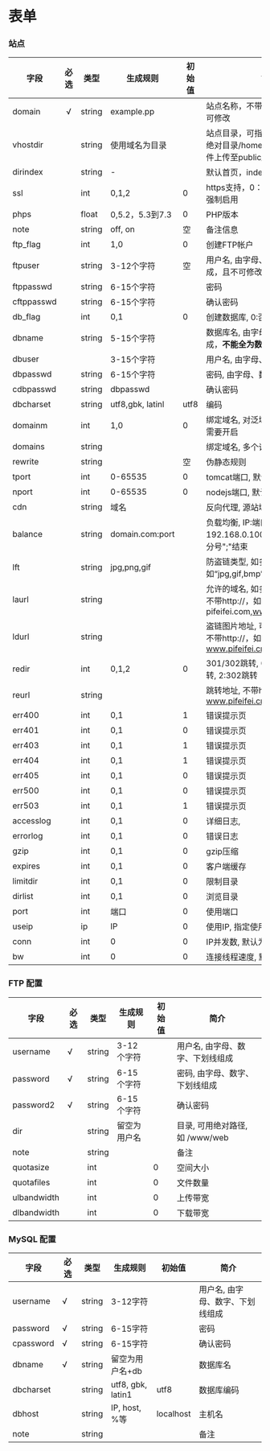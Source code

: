 # 表单

### 站点


| 字段   | 必选 | 类型 | 生成规则 | 初始值 | 简介 |
| ------ |:------:| ---- | ----- | ------ | -----|
| domain | √ | string | example.pp |  | 站点名称，不带 http:// ，创建后不可修改  |
| vhostdir |  | string | 使用域名为目录 |  | 站点目录，可指定目录wdlinux或绝对目录/home/wdlinux，网站文件上传至public_html目录下 |
| dirindex                               |  | string | - |  | 默认首页，index.html,index.php |
| ssl                                     |  | int | 0,1,2 | 0 | https支持，0：不启用,1：启用, 2强制启用 |
| phps                                   |  | float | 0,5.2，5.3到7.3 | 0 | PHP版本 |
| note                                     |  | string | off, on | 空 | 备注信息 |
| ftp_flag                                 |  | int | 1,0 | 0 | 创建FTP帐户 |
| ftpuser                                  |  | string | 3-12个字符 | 空 | 用户名, 由字母、数字、下划线组成，且不可修改 |
| ftppasswd                                |  | string | 6-15个字符 |  | 密码 |
| cftppasswd                               |  | string | 6-15个字符 |  | 确认密码 |
| db_flag                                  |  | int | 0,1 | 0 | 创建数据库, 0:否, 1: 是 |
| dbname                                   |  | string | 5-15个字符 |  | 数据库名, 由字母、数字、下划线组成，**不能全为数字** |
| dbuser                                   |  |      | 3-15个字符 |  | 用户名, 由字母、数字、下划线组成 |
| dbpasswd                                 |  | string | 6-15个字符 |  | 密码, 由字母、数字、下划线组成 |
| cdbpasswd  |  | string | dbpasswd |  | 确认密码 |
| dbcharset  |  | string | utf8,gbk, latinl | utf8 | 编码 |
| domainm                                  |  | int | 1,0 | 0 | 绑定域名, 对泛域名的支持，一般不需要开启 |
| domains                                   |  | string |      |  | 绑定域名, 多个请用逗号“,”分隔 |
| rewrite    |  | string |      | 空 | 伪静态规则 |
| tport                            |  | int | 0-65535 | 0 | tomcat端口, 默认为0，不启用 |
| nport                                    |  | int | 0-65535 | 0 | nodejs端口, 默认为0，不启用 |
| cdn                                      |  | string | 域名 |  | 反向代理, 源站域名 |
| balance                                  |  | string | domain.com:port |  | 负载均衡, IP:端口，如192.168.0.100:8088;每个一行,分号";"结束 |
| lft                                      |  | string | jpg,png,gif |  | 防盗链类型, 如多个用逗号“,”分隔,如“jpg,gif,bmp” |
| laurl                                    |  | string |      |  | 允许的域名, 如多个用逗号“,”分隔, 不带http://，如 pifeifei.com,www.pifeifei.com |
| ldurl                                    |  | string |      |  | 盗链图片地址, 可访问的图片地址，不带http://，如 www.pifeifei.cn/images/logo.png |
| redir                                    |  | int | 0,1,2 | 0 | 301/302跳转, 0:不跳转, 1:301跳转, 2:302跳转 |
| reurl                                    |  | string |      |  | 跳转地址, 不带http://，如 www.pifeifei.cn |
| err400                                   |  | int | 0,1 | 1 | 错误提示页 |
| err401                                   |  | int | 0,1 | 0 | 错误提示页 |
| err403                                  |  | int | 0,1 | 1 | 错误提示页 |
| err404                                  |  | int | 0,1 | 1 | 错误提示页 |
| err405                                  |  | int | 0,1 | 0 | 错误提示页 |
| err500                                  |  | int | 0,1 | 0 | 错误提示页 |
| err503                                  |  | int | 0,1 | 1 | 错误提示页 |
| accesslog                                |  | int | 0,1 | 0 | 详细日志, |
| errorlog                                 |  | int | 0,1 | 0 | 错误日志 |
| gzip                                     |  | int | 0,1 | 0 | gzip压缩 |
| expires                                  |  | int | 0,1 | 0 | 客户端缓存 |
| limitdir                                 |  | int | 0,1 | 0 | 限制目录 |
| dirlist                                  |  | int | 0,1 | 0 | 浏览目录 |
| port                                     |  | int | 端口 | 0 | 使用端口 |
| useip                                    |  | ip | IP | 0 | 使用IP,  指定使用哪个IP |
| conn       |  | int | 0 | 0 | IP并发数, 默认为0，即不限制 |
| bw                                       |  | int | 0 | 0 | 连接线程速度, 默认为0，即不限制 |



### FTP 配置

| 字段        | 必选 | 类型   | 生成规则     | 初始值 | 简介                             |
| ----------- | ---- | ------ | ------------ | ------ | -------------------------------- |
| username    | √    | string | 3-12个字符   |        | 用户名, 由字母、数字、下划线组成 |
| password    | √    | string | 6-15个字符   |        | 密码, 由字母、数字、下划线组成   |
| password2   | √    | string | 6-15个字符   |        | 确认密码                         |
| dir         |      | string | 留空为用户名 |        | 目录, 可用绝对路径, 如 /www/web  |
| note        |      | string |              |        | 备注                             |
| quotasize   |      | int    |              | 0      | 空间大小                         |
| quotafiles  |      | int    |              | 0      | 文件数量                         |
| ulbandwidth |      | int    |              | 0      | 上传带宽                         |
| dlbandwidth |      | int    |              | 0      | 下载带宽                         |




### MySQL 配置

| 字段      | 必选 | 类型   | 生成规则          | 初始值    | 简介                             |
| --------- | ---- | ------ | ----------------- | --------- | -------------------------------- |
| username  | √    | string | 3-12字符          |           | 用户名, 由字母、数字、下划线组成 |
| password  | √    | string | 6-15字符          |           | 密码                             |
| cpassword | √    | string | 6-15字符          |           | 确认密码                         |
| dbname    | √    | string | 留空为用户名+db   |           | 数据库名                         |
| dbcharset |      | string | utf8, gbk, latin1 | utf8      | 数据库编码                       |
| dbhost    |      | string | IP, host, %等     | localhost | 主机名                           |
| note      |      | string |                   |           | 备注                             |